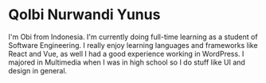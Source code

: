 # Qolbi Nurwandi Yunus 

I'm Obi from Indonesia. I'm currently doing full-time learning as a student of Software Engineering. I really enjoy learning languages and frameworks like React and Vue, as well I had a good experience working in WordPress. I majored in Multimedia when I was in high school so I do stuff like UI and design in general.
